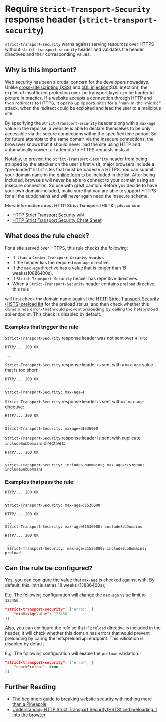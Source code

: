 # Require `Strict-Transport-Security` response header (`strict-transport-security`)

`strict-transport-security` warns against serving resources over HTTPS without
`strict-transport-security` header and validates the header directives
and their corresponding values.

## Why is this important?

Web security has been a crutial concern for the developers nowadays. Unlike
[cross-site scripting (XSS)][XSS] and [SQL injection](SQL injection), the
exploit of insufficient protection over the transport layer can be harder to picture
in practice. If a website accepts a connection through HTTP and then redirects to HTTPS,
it opens up opportunites for a "man-in-the-middle" attack, when the redirect could be
exploited and lead the user to a malicious site.

By specifying the `Strict-Transport-Security` header along with a `max-age` value in
the reponse, a website is able to declare themselves to be only accessible via the
secure connections within the specified time period. So for future attempts to the
same domain via the insecure connections, the browswer knows that it should never
load the site using HTTP and automatically convert all attempts to HTTPS requests instead.

Notably, to prevent the `Strict-Transport-Security` header from being stripped by
the attacker on the user's first visit, major browsers include a "pre-loaded" list
of sites that must be loaded via HTTPS. You can submit your domain name in the
[online form][preload form] to be included in the list. After being included,
browsers will never be able to connect to your domain using an insecure connection.
So use with great caution: Before you decide to have your own domain included, make
sure that you are able to support HTTPS for all the subdomains and will never again
need the insecure scheme.

More information about HTTP Strict Transport (HSTS), please see:

* [HTTP Strict Transport Security wiki][HSTS wiki]
* [HTTP Strict Transport Security Cheat Sheet][HSTS cheat sheat]

## What does the rule check?

For a site served over HTTPS, this rule checks the following:

* If it has a `Strict-Transport-Security` header.
* If the header has the required `max-age` directive.
* If the `max-age` directive has a value that is longer than 18 weeks(10886400s).
* If `Strict-Transport-Security` header has repetitive directives.
* When a `Strict-Transport-Security` header contains `preload` directive, this rule

will first check the domain name against the [HTTP Strict Transport Security (HSTS) preload list][preload list]
for the preload status, and then check whether this domain has errors that would prevent
preloading by calling the hstspreload api endpoint. This check is disabled by default.

### Examples that **trigger** the rule

`Strict-Transport-Security` response header was not sent over `HTTPS`:

```text
HTTP/... 200 OK

...
```

`Strict-Transport-Security` response header is sent with a `max-age` value that is too short:

```text
HTTP/... 200 OK

...
Strict-Transport-Security: max-age=1
```

`Strict-Transport-Security` response header is sent without `max-age` directive:

```text
HTTP/... 200 OK

...
Strict-Transport-Security: maxage=31536000
```

`Strict-Transport-Security` response header is sent with duplicate `includeSubDomains` directives:

```text
HTTP/... 200 OK

...
Strict-Transport-Security: includeSubDomains; max-age=31536000; includeSubDomains
```

### Examples that **pass** the rule

```text
HTTP/... 200 OK

...
Strict-Transport-Security: max-age=31536000
```

```text
HTTP/... 200 OK

...
Strict-Transport-Security: max-age=31536000; includeSubDomains
```

```text
HTTP/... 200 OK

...
 Strict-Transport-Security: max-age=31536000; includeSubDomains; preload
```

## Can the rule be configured?

Yes, you can configure the value that `max-age` is checked against with. By default,
this limit is set as 18 weeks (10886400s);

E.g. The following configuration will change the `max-age` value limit to `123456`.

```json
"strict-transport-security": ["error", {
    "minMaxAgeValue": 123456
}]
```

Also, you can configure the rule so that if `preload` directive is included in the header,
it will check whether this domain has errors that would prevent preloading by calling the
hstspreload api endpoint. This validation is disabled by default.

E.g. The following configuration will enable the `preload` validation.

```json
"strict-transport-security": ["error", {
    "checkPreload": true
}]
```

## Further Reading

* [The beginners guide to breaking website security with nothing more than a Pineapple][pineapple]
* [Understanding HTTP Strict Transport Security(HSTS) and preloading it into the browser][understading HSTS]

[XSS]: https://www.owasp.org/index.php/Cross-site_Scripting_%28XSS%29
[SQL injection]: https://www.owasp.org/index.php/SQL_Injection
[HSTS wiki]: https://en.wikipedia.org/wiki/HTTP_Strict_Transport_Security
[HSTS cheat sheat]: https://www.owasp.org/index.php/HTTP_Strict_Transport_Security_Cheat_Sheet
[pineapple]: https://www.troyhunt.com/the-beginners-guide-to-breaking-website/
[understading HSTS]: https://www.troyhunt.com/understanding-http-strict-transport/
[preload form]:https://hstspreload.org/
[preload list]:https://cs.chromium.org/codesearch/f/chromium/src/net/http/transport_security_state_static.json
